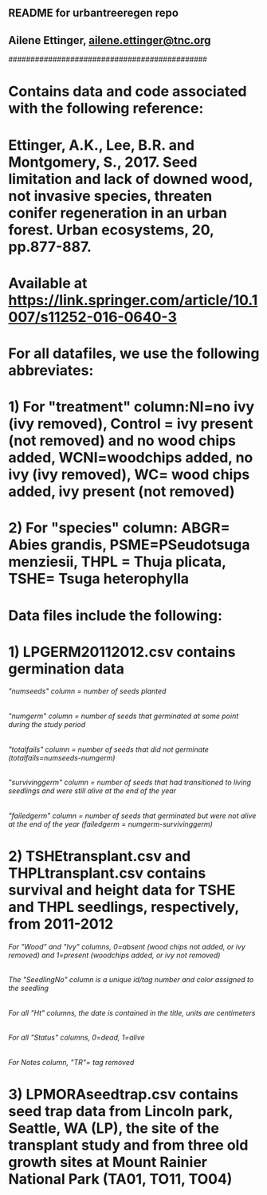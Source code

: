 ## README for urbantreeregen repo
## Ailene Ettinger, ailene.ettinger@tnc.org
#############################################
# Contains data and code associated with the following reference:
# Ettinger, A.K., Lee, B.R. and Montgomery, S., 2017. Seed limitation and lack of downed wood, not invasive species, threaten conifer regeneration in an urban forest. Urban ecosystems, 20, pp.877-887.
# Available at https://link.springer.com/article/10.1007/s11252-016-0640-3
# For all datafiles, we use the following abbreviates:
# 1) For "treatment" column:NI=no ivy (ivy removed), Control = ivy present (not removed) and no wood chips added, WCNI=woodchips added, no ivy (ivy removed), WC= wood chips added, ivy present (not removed)
# 2) For "species" column: ABGR= Abies grandis, PSME=PSeudotsuga menziesii, THPL = Thuja plicata, TSHE= Tsuga heterophylla
# Data files include the following:
# 1) LPGERM20112012.csv contains germination data
###### "numseeds" column = number of seeds planted
###### "numgerm" column = number of seeds that germinated at some point during the study period
###### "totalfails" column = number of seeds that did not germinate (totalfails=numseeds-numgerm)
###### "survivinggerm" column = number of seeds that had transitioned to living seedlings and were still alive at the end of the year 
###### "failedgerm" column = number of seeds that germinated but were not alive at the end of the year (failedgerm = numgerm-survivinggerm)

# 2)  TSHEtransplant.csv and THPLtransplant.csv contains survival and height data for TSHE and THPL seedlings, respectively, from 2011-2012
###### For "Wood" and "Ivy" columns, 0=absent (wood chips not added, or ivy removed) and 1=present  (woodchips added, or ivy not removed)
###### The "SeedlingNo" column is a unique id/tag number and color assigned to the seedling
###### For all "Ht" columns, the date is contained in the title, units are centimeters
###### For all "Status" columns, 0=dead, 1=alive
###### For Notes column, "TR"= tag removed

# 3) LPMORAseedtrap.csv contains seed trap data from Lincoln park, Seattle, WA (LP), the site of the transplant study and from three old growth sites at Mount Rainier National Park (TA01, TO11, TO04)




